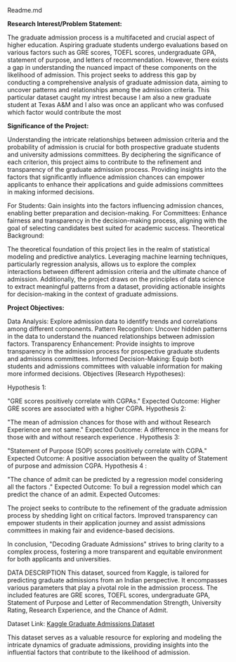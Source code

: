 Readme.md

**Research Interest/Problem Statement:**

The graduate admission process is a multifaceted and crucial aspect of higher education. Aspiring graduate students undergo evaluations based on various factors such as GRE scores, TOEFL scores, undergraduate GPA, statement of purpose, and letters of recommendation. However, there exists a gap in understanding the nuanced impact of these components on the likelihood of admission. This project seeks to address this gap by conducting a comprehensive analysis of graduate admission data, aiming to uncover patterns and relationships among the admission criteria. This particular dataset caught my intrest because I am also a new graduate student at Texas A&M and I also was once an applicant who was confused which factor would contribute the most

<b>Significance of the Project:</b>

Understanding the intricate relationships between admission criteria and the probability of admission is crucial for both prospective graduate students and university admissions committees. By deciphering the significance of each criterion, this project aims to contribute to the refinement and transparency of the graduate admission process. Providing insights into the factors that significantly influence admission chances can empower applicants to enhance their applications and guide admissions committees in making informed decisions.

For Students: Gain insights into the factors influencing admission chances, enabling better preparation and decision-making.
For Committees: Enhance fairness and transparency in the decision-making process, aligning with the goal of selecting candidates best suited for academic success.
Theoretical Background:

The theoretical foundation of this project lies in the realm of statistical modeling and predictive analytics. Leveraging machine learning techniques, particularly regression analysis, allows us to explore the complex interactions between different admission criteria and the ultimate chance of admission. Additionally, the project draws on the principles of data science to extract meaningful patterns from a dataset, providing actionable insights for decision-making in the context of graduate admissions.

**Project Objectives:**

Data Analysis: Explore admission data to identify trends and correlations among different components.
Pattern Recognition: Uncover hidden patterns in the data to understand the nuanced relationships between admission factors.
Transparency Enhancement: Provide insights to improve transparency in the admission process for prospective graduate students and admissions committees.
Informed Decision-Making: Equip both students and admissions committees with valuable information for making more informed decisions.
Objectives (Research Hypotheses):

Hypothesis 1:

"GRE scores positively correlate with CGPAs."
Expected Outcome: Higher GRE scores are associated with a higher CGPA.
Hypothesis 2:

"The mean of admission chances for those with and without Research Experience are not same."
Expected Outcome: A difference in the means for those with and without research experience .
Hypothesis 3:

"Statement of Purpose (SOP) scores positively correlate with CGPA."
Expected Outcome: A positive association between the quality of Statement of purpose and admission CGPA.
Hypothesis 4 :

"The chance of admit can be predicted by a regression model considering all the factors ."
Expected Outcome: To buil a regression model which can predict the chance of an admit.
Expected Outcomes:

The project seeks to contribute to the refinement of the graduate admission process by shedding light on critical factors. Improved transparency can empower students in their application journey and assist admissions committees in making fair and evidence-based decisions.

In conclusion, "Decoding Graduate Admissions" strives to bring clarity to a complex process, fostering a more transparent and equitable environment for both applicants and universities.

DATA DESCRIPTION
This dataset, sourced from Kaggle, is tailored for predicting graduate admissions from an Indian perspective. It encompasses various parameters that play a pivotal role in the admission process. The included features are GRE scores, TOEFL scores, undergraduate GPA, Statement of Purpose and Letter of Recommendation Strength, University Rating, Research Experience, and the Chance of Admit.

Dataset Link: [Kaggle Graduate Admissions Dataset](https://www.kaggle.com/datasets/mohansacharya/graduate-admissions/data)

This dataset serves as a valuable resource for exploring and modeling the intricate dynamics of graduate admissions, providing insights into the influential factors that contribute to the likelihood of admission.
